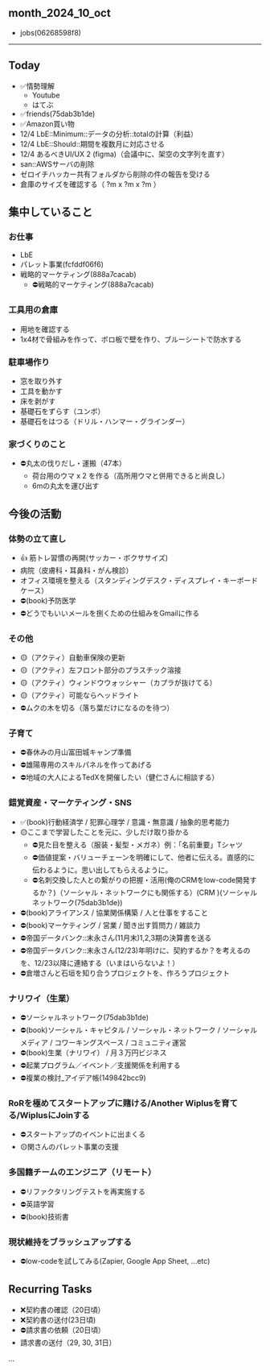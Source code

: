 month_2024_10_oct
---
- jobs(06268598f8)
---

## Today
- ✅情勢理解
  - Youtube
  - はてぶ
- ✅friends(75dab3b1de)
- ✅Amazon買い物
- 12/4 LbE::Minimum::データの分析::totalの計算（利益）
- 12/4 LbE::Should::期間を複数月に対応させる
- 12/4 あるべきUI/UX 2 (figma)（会議中に、架空の文字列を直す）
- san::AWSサーバの削除
- ゼロイチハッカー共有フォルダから削除の件の報告を受ける
- 倉庫のサイズを確認する（ ?m x ?m x ?m ）

## 集中していること
### お仕事
- LbE
- パレット事業(fcfddf06f6)
- 戦略的マーケティング(888a7cacab)
  - ⛔️戦略的マーケティング(888a7cacab)

### 工具用の倉庫
- 用地を確認する
- 1x4材で骨組みを作って、ボロ板で壁を作り、ブルーシートで防水する

### 駐車場作り
- 窓を取り外す
- 工具を動かす
- 床を剥がす
- 基礎石をずらす（ユンボ）
- 基礎石をはつる（ドリル・ハンマー・グラインダー）

### 家づくりのこと
- ⛔️丸太の伐りだし・運搬（47本）
  - 荷台用のウマ x 2 を作る（高所用ウマと併用できると尚良し）
  - 6mの丸太を運び出す

## 今後の活動
### 体勢の立て直し
- 👍 筋トレ習慣の再開(サッカー・ボクササイズ)
- 病院（皮膚科・耳鼻科・がん検診）
- オフィス環境を整える（スタンディングデスク・ディスプレイ・キーボードケース）
- ⛔️(book)予防医学
- ⛔️どうでもいいメールを捌くための仕組みをGmailに作る

### その他
- 🟡（アクティ）自動車保険の更新
- 🟡（アクティ）左フロント部分のプラスチック溶接
- 🟡（アクティ）ウィンドウウォッシャー（カプラが抜けてる）
- 🟡（アクティ）可能ならヘッドライト
- ⛔️ムクの木を切る（落ち葉だけになるのを待つ）

### 子育て
- ⛔️春休みの月山富田城キャンプ準備
- ⛔️雄陽専用のスキルパネルを作ってあげる
- ⛔️地域の大人によるTedXを開催したい（健仁さんに相談する）

### 錯覚資産・マーケティング・SNS
- ✅(book)行動経済学 / 犯罪心理学 / 意識・無意識 / 抽象的思考能力
- 🟡ここまで学習したことを元に、少しだけ取り掛かる
  - ⛔️見た目を整える（服装・髪型・メガネ）例：「名前重要」Tシャツ
  - ⛔️価値提案・バリューチェーンを明確にして、他者に伝える。直感的に伝わるように。思い出してもらえるように。
  - ⛔️名刺交換した人との繋がりの把握・活用(俺のCRMをlow-code開発するか？)（ソーシャル・ネットワークにも関係する）(CRM )(ソーシャルネットワーク(75dab3b1de))
- ⛔️(book)アライアンス / 協業関係構築 / 人と仕事をすること
- ⛔️(book)マーケティング / 営業 / 聞き出す質問力 / 雑談力
- ⛔️帝国データバンク::末永さん(11月末)1,2,3期の決算書を送る
- ⛔️帝国データバンク::末永さん(12/23)年明けに、契約するか？を考えるのを、12/23以降に連絡する（いまはいらないよ！）
- ⛔️倉増さんと石垣を知り合うプロジェクトを、作ろうプロジェクト

### ナリワイ（生業）
- ⛔️ソーシャルネットワーク(75dab3b1de)
- ⛔️(book)ソーシャル・キャピタル / ソーシャル・ネットワーク / ソーシャルメディア / コワーキングスペース / コミュニティ運営
- ⛔️(book)生業（ナリワイ） / 月３万円ビジネス
- ⛔️起業プログラム／イベント／支援関係を利用する
- ⛔️複業の検討_アイデア帳(149842bcc9)

### RoRを極めてスタートアップに賭ける/Another Wiplusを育てる/WiplusにJoinする
- ⛔️スタートアップのイベントに出まくる
- 🟡関さんのパレット事業の支援

### 多国籍チームのエンジニア（リモート）
- ⛔️リファクタリングテストを再実施する
- ⛔️英語学習
- ⛔️(book)技術書

### 現状維持をブラッシュアップする
- ⛔️low-codeを試してみる(Zapier, Google App Sheet, ...etc)

## Recurring Tasks
- ❌契約書の確認（20日頃）
- ❌契約書の送付(23日頃)
- ⛔️請求書の依頼（20日頃）
- 請求書の送付（29, 30, 31日）






















...